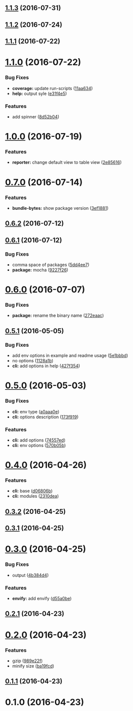 <a name="1.1.3"></a>
## [1.1.3](https://github.com/mkwtys/bundle-size/compare/v1.1.2...v1.1.3) (2016-07-31)



<a name="1.1.2"></a>
## [1.1.2](https://github.com/mkwtys/bundle-size/compare/v1.1.1...v1.1.2) (2016-07-24)



<a name="1.1.1"></a>
## [1.1.1](https://github.com/mkwtys/bundle-size/compare/v1.1.0...v1.1.1) (2016-07-22)



<a name="1.1.0"></a>
# [1.1.0](https://github.com/mkwtys/bundle-size/compare/v1.0.0...v1.1.0) (2016-07-22)


### Bug Fixes

* **coverage:** update run-scripts ([11aa634](https://github.com/mkwtys/bundle-size/commit/11aa634))
* **help:** output syle ([e31f4e5](https://github.com/mkwtys/bundle-size/commit/e31f4e5))


### Features

* add spinner ([8d52b04](https://github.com/mkwtys/bundle-size/commit/8d52b04))



<a name="1.0.0"></a>
# [1.0.0](https://github.com/mkwtys/bundle-size/compare/v0.7.0...v1.0.0) (2016-07-19)


### Features

* **reporter:** change default view to table view ([2e85616](https://github.com/mkwtys/bundle-size/commit/2e85616))



<a name="0.7.0"></a>
# [0.7.0](https://github.com/mkwtys/bundle-size/compare/v0.6.2...v0.7.0) (2016-07-14)


### Features

* **bundle-bytes:** show package version ([3ef1881](https://github.com/mkwtys/bundle-size/commit/3ef1881))



<a name="0.6.2"></a>
## [0.6.2](https://github.com/mkwtys/bundle-size/compare/v0.6.1...v0.6.2) (2016-07-12)



<a name="0.6.1"></a>
## [0.6.1](https://github.com/mkwtys/bundle-size/compare/v0.6.0...v0.6.1) (2016-07-12)


### Bug Fixes

* comma space of packages ([5dd4ee7](https://github.com/mkwtys/bundle-size/commit/5dd4ee7))
* **package:** mocha ([9227f26](https://github.com/mkwtys/bundle-size/commit/9227f26))



<a name="0.6.0"></a>
# [0.6.0](https://github.com/mkwtys/bundle-size/compare/v0.5.1...v0.6.0) (2016-07-07)


### Bug Fixes

* **package:** rename the binary name ([272eaac](https://github.com/mkwtys/bundle-size/commit/272eaac))



<a name="0.5.1"></a>
## [0.5.1](https://github.com/mkwtys/bundle-size/compare/v0.5.0...v0.5.1) (2016-05-05)


### Bug Fixes

* add env options in example and readme usage ([5e1bbbd](https://github.com/mkwtys/bundle-size/commit/5e1bbbd))
* no options ([1128a1b](https://github.com/mkwtys/bundle-size/commit/1128a1b))
* **cli:** add options in help ([427f354](https://github.com/mkwtys/bundle-size/commit/427f354))



<a name="0.5.0"></a>
# [0.5.0](https://github.com/mkwtys/bundle-size/compare/v0.4.0...v0.5.0) (2016-05-03)


### Bug Fixes

* **cli:** env type ([a0aaa0e](https://github.com/mkwtys/bundle-size/commit/a0aaa0e))
* **cli:** options description ([173f919](https://github.com/mkwtys/bundle-size/commit/173f919))


### Features

* **cli:** add options ([74557ed](https://github.com/mkwtys/bundle-size/commit/74557ed))
* **cli:** env options ([570b05b](https://github.com/mkwtys/bundle-size/commit/570b05b))



<a name="0.4.0"></a>
# [0.4.0](https://github.com/mkwtys/bundle-size/compare/v0.3.2...v0.4.0) (2016-04-26)


### Features

* **cli:** base ([d06806b](https://github.com/mkwtys/bundle-size/commit/d06806b))
* **cli:** modules ([2310dea](https://github.com/mkwtys/bundle-size/commit/2310dea))



<a name="0.3.2"></a>
## [0.3.2](https://github.com/mkwtys/bundle-size/compare/v0.3.1...v0.3.2) (2016-04-25)



<a name="0.3.1"></a>
## [0.3.1](https://github.com/mkwtys/bundle-size/compare/v0.3.0...v0.3.1) (2016-04-25)



<a name="0.3.0"></a>
# [0.3.0](https://github.com/mkwtys/bundle-size/compare/v0.2.1...v0.3.0) (2016-04-25)


### Bug Fixes

* output ([4b384d4](https://github.com/mkwtys/bundle-size/commit/4b384d4))


### Features

* **envify:** add envify ([d55a0be](https://github.com/mkwtys/bundle-size/commit/d55a0be))



<a name="0.2.1"></a>
## [0.2.1](https://github.com/mkwtys/bundle-size/compare/v0.2.0...v0.2.1) (2016-04-23)



<a name="0.2.0"></a>
# [0.2.0](https://github.com/mkwtys/bundle-size/compare/v0.1.1...v0.2.0) (2016-04-23)


### Features

* gzip ([989e22f](https://github.com/mkwtys/bundle-size/commit/989e22f))
* minify size ([ba19fcd](https://github.com/mkwtys/bundle-size/commit/ba19fcd))



<a name="0.1.1"></a>
## [0.1.1](https://github.com/mkwtys/bundle-size/compare/v0.1.0...v0.1.1) (2016-04-23)



<a name="0.1.0"></a>
# 0.1.0 (2016-04-23)



